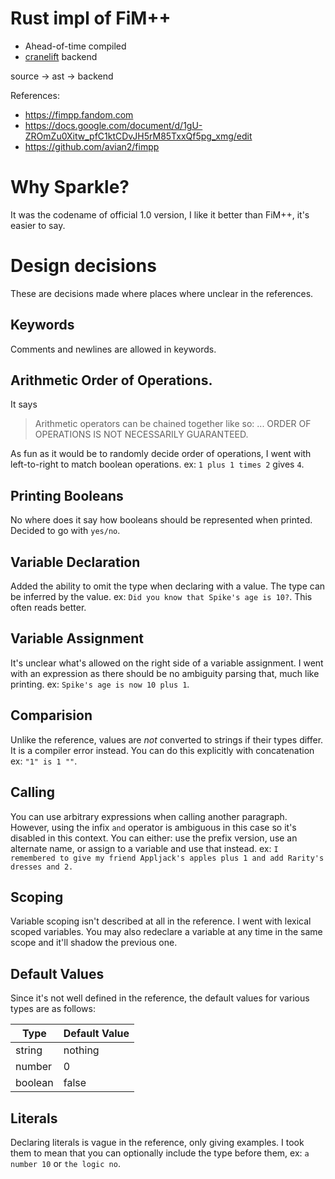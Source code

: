 # Rust impl of FiM++

- Ahead-of-time compiled
- [cranelift](https://github.com/bytecodealliance/cranelift) backend

source -> ast -> backend

References:
- https://fimpp.fandom.com
- https://docs.google.com/document/d/1gU-ZROmZu0Xitw_pfC1ktCDvJH5rM85TxxQf5pg_xmg/edit
- https://github.com/avian2/fimpp

# Why Sparkle?

It was the codename of official 1.0 version, I like it better than FiM++, it's
easier to say.

# Design decisions

These are decisions made where places where unclear in the references.

## Keywords

Comments and newlines are allowed in keywords.

## Arithmetic Order of Operations.

It says
> Arithmetic operators can be chained together like so:
  <value><operator><value><operator><value>...
  ORDER OF OPERATIONS IS NOT NECESSARILY GUARANTEED.

As fun as it would be to randomly decide order of operations, I went with left-to-right to match boolean operations.
ex: `1 plus 1 times 2` gives `4`.

## Printing Booleans

No where does it say how booleans should be represented when printed. Decided to go with `yes/no`.

## Variable Declaration

Added the ability to omit the type when declaring with a value. The type can be inferred by the value.
ex: `Did you know that Spike's age is 10?`. This often reads better.

## Variable Assignment

It's unclear what's allowed on the right side of a variable assignment. I went with an expression as there should be no
ambiguity parsing that, much like printing. ex: `Spike's age is now 10 plus 1`.

## Comparision

Unlike the reference, values are _not_ converted to strings if their types differ. It is a compiler error instead. You
can do this explicitly with concatenation ex: `"1" is 1 ""`.

## Calling

You can use arbitrary expressions when calling another paragraph. However, using the infix `and`
operator is ambiguous in this case so it's disabled in this context. You can either: use the prefix
version, use an alternate name, or assign to a variable and use that instead. ex:
`I remembered to give my friend Appljack's apples plus 1 and add Rarity's dresses and 2.`

## Scoping

Variable scoping isn't described at all in the reference. I went with lexical scoped variables. You may also redeclare a 
variable at any time in the same scope and it'll shadow the previous one.

## Default Values

Since it's not well defined in the reference, the default values for various types are as follows:

| Type    | Default Value |
|---------|---------------|
| string  | nothing       |
| number  | 0             |
| boolean | false         |

## Literals

Declaring literals is vague in the reference, only giving examples. I took them to mean that you can optionally include
the type before them, ex: `a number 10` or `the logic no`.